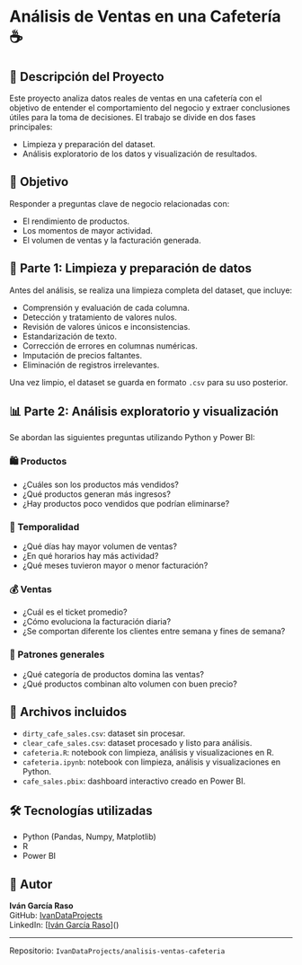 # Análisis de Ventas en una Cafetería ☕

## 📌 Descripción del Proyecto
Este proyecto analiza datos reales de ventas en una cafetería con el objetivo de entender el comportamiento del negocio y extraer conclusiones útiles para la toma de decisiones. El trabajo se divide en dos fases principales:

- Limpieza y preparación del dataset.
- Análisis exploratorio de los datos y visualización de resultados.

## 🎯 Objetivo
Responder a preguntas clave de negocio relacionadas con:

- El rendimiento de productos.
- Los momentos de mayor actividad.
- El volumen de ventas y la facturación generada.

## 🧹 Parte 1: Limpieza y preparación de datos
Antes del análisis, se realiza una limpieza completa del dataset, que incluye:

- Comprensión y evaluación de cada columna.
- Detección y tratamiento de valores nulos.
- Revisión de valores únicos e inconsistencias.
- Estandarización de texto.
- Corrección de errores en columnas numéricas.
- Imputación de precios faltantes.
- Eliminación de registros irrelevantes.

Una vez limpio, el dataset se guarda en formato `.csv` para su uso posterior.

## 📊 Parte 2: Análisis exploratorio y visualización
Se abordan las siguientes preguntas utilizando Python y Power BI:

### 🛍️ Productos
- ¿Cuáles son los productos más vendidos?
- ¿Qué productos generan más ingresos?
- ¿Hay productos poco vendidos que podrían eliminarse?

### 📅 Temporalidad
- ¿Qué días hay mayor volumen de ventas?
- ¿En qué horarios hay más actividad?
- ¿Qué meses tuvieron mayor o menor facturación?

### 💰 Ventas
- ¿Cuál es el ticket promedio?
- ¿Cómo evoluciona la facturación diaria?
- ¿Se comportan diferente los clientes entre semana y fines de semana?

### 🔎 Patrones generales
- ¿Qué categoría de productos domina las ventas?
- ¿Qué productos combinan alto volumen con buen precio?

## 📁 Archivos incluidos
- `dirty_cafe_sales.csv`: dataset sin procesar.
- `clear_cafe_sales.csv`: dataset procesado y listo para análisis.
- `cafeteria.R`: notebook con limpieza, análisis y visualizaciones en R.
- `cafeteria.ipynb`: notebook con limpieza, análisis y visualizaciones en Python.
- `cafe_sales.pbix`: dashboard interactivo creado en Power BI.

## 🛠️ Tecnologías utilizadas
- Python (Pandas, Numpy, Matplotlib)
- R
- Power BI

## 🚀 Autor
**Iván García Raso**  
GitHub: [IvanDataProjects](https://github.com/IvanDataProjects)  
LinkedIn: [[Iván García Raso](https://www.linkedin.com/in/ivan-garcia-raso/)]()

---

Repositorio: `IvanDataProjects/analisis-ventas-cafeteria`
